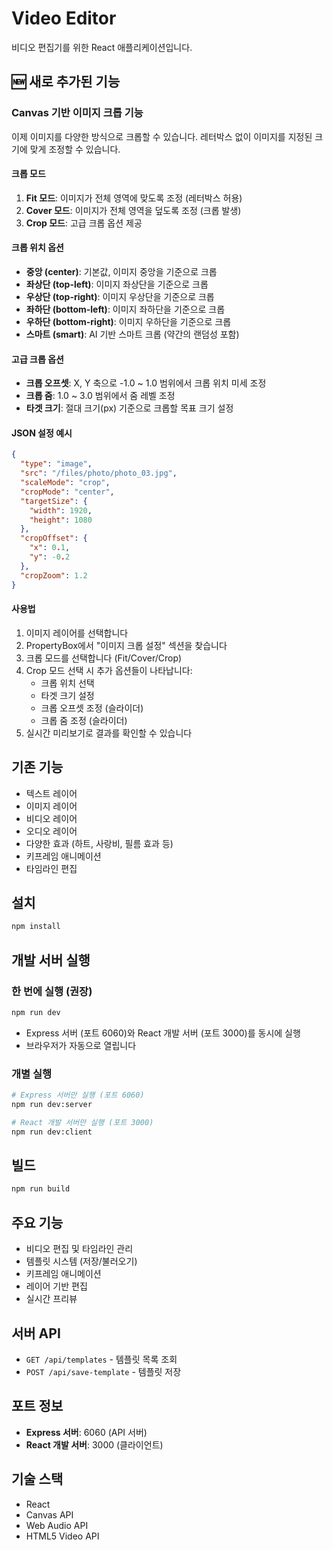 # Video Editor

비디오 편집기를 위한 React 애플리케이션입니다.

## 🆕 새로 추가된 기능

### Canvas 기반 이미지 크롭 기능

이제 이미지를 다양한 방식으로 크롭할 수 있습니다. 레터박스 없이 이미지를 지정된 크기에 맞게 조정할 수 있습니다.

#### 크롭 모드

1. **Fit 모드**: 이미지가 전체 영역에 맞도록 조정 (레터박스 허용)
2. **Cover 모드**: 이미지가 전체 영역을 덮도록 조정 (크롭 발생)
3. **Crop 모드**: 고급 크롭 옵션 제공

#### 크롭 위치 옵션

- **중앙 (center)**: 기본값, 이미지 중앙을 기준으로 크롭
- **좌상단 (top-left)**: 이미지 좌상단을 기준으로 크롭
- **우상단 (top-right)**: 이미지 우상단을 기준으로 크롭
- **좌하단 (bottom-left)**: 이미지 좌하단을 기준으로 크롭
- **우하단 (bottom-right)**: 이미지 우하단을 기준으로 크롭
- **스마트 (smart)**: AI 기반 스마트 크롭 (약간의 랜덤성 포함)

#### 고급 크롭 옵션

- **크롭 오프셋**: X, Y 축으로 -1.0 ~ 1.0 범위에서 크롭 위치 미세 조정
- **크롭 줌**: 1.0 ~ 3.0 범위에서 줌 레벨 조정
- **타겟 크기**: 절대 크기(px) 기준으로 크롭할 목표 크기 설정

#### JSON 설정 예시

```json
{
  "type": "image",
  "src": "/files/photo/photo_03.jpg",
  "scaleMode": "crop",
  "cropMode": "center",
  "targetSize": {
    "width": 1920,
    "height": 1080
  },
  "cropOffset": {
    "x": 0.1,
    "y": -0.2
  },
  "cropZoom": 1.2
}
```

#### 사용법

1. 이미지 레이어를 선택합니다
2. PropertyBox에서 "이미지 크롭 설정" 섹션을 찾습니다
3. 크롭 모드를 선택합니다 (Fit/Cover/Crop)
4. Crop 모드 선택 시 추가 옵션들이 나타납니다:
   - 크롭 위치 선택
   - 타겟 크기 설정
   - 크롭 오프셋 조정 (슬라이더)
   - 크롭 줌 조정 (슬라이더)
5. 실시간 미리보기로 결과를 확인할 수 있습니다

## 기존 기능

- 텍스트 레이어
- 이미지 레이어
- 비디오 레이어
- 오디오 레이어
- 다양한 효과 (하트, 사랑비, 필름 효과 등)
- 키프레임 애니메이션
- 타임라인 편집

## 설치

```bash
npm install
```

## 개발 서버 실행

### 한 번에 실행 (권장)
```bash
npm run dev
```
- Express 서버 (포트 6060)와 React 개발 서버 (포트 3000)를 동시에 실행
- 브라우저가 자동으로 열립니다

### 개별 실행
```bash
# Express 서버만 실행 (포트 6060)
npm run dev:server

# React 개발 서버만 실행 (포트 3000)
npm run dev:client
```

## 빌드

```bash
npm run build
```

## 주요 기능

- 비디오 편집 및 타임라인 관리
- 템플릿 시스템 (저장/불러오기)
- 키프레임 애니메이션
- 레이어 기반 편집
- 실시간 프리뷰

## 서버 API

- `GET /api/templates` - 템플릿 목록 조회
- `POST /api/save-template` - 템플릿 저장

## 포트 정보

- **Express 서버**: 6060 (API 서버)
- **React 개발 서버**: 3000 (클라이언트)

## 기술 스택

- React
- Canvas API
- Web Audio API
- HTML5 Video API
